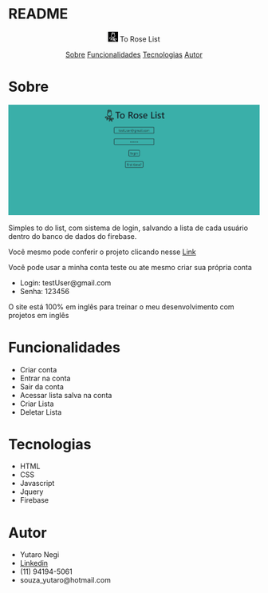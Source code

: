 # README

<p align="center"><img style = " -webkit-filter: invert(100%); filter: invert(100%);" src="./IMG/logo.png" width=20px> To Rose List </p>

<p align="center"> 
    <a href="#sobre">Sobre</a>
    <a href="#funcionalidades">Funcionalidades</a>
    <a href="#tecnologias">Tecnologias</a>
    <a href="#Autor">Autor</a>
 </p>

 # Sobre
 <img src="./IMG/GifForGit.gif" >

 <p>Simples to do list, com sistema de login, salvando a lista de cada usuário dentro do banco de dados do firebase.</p>
 <p>Você mesmo pode conferir o projeto clicando nesse <a href="">Link</a></p>
 <p>Você pode usar a minha conta teste ou ate mesmo criar sua própria conta</p>
    <ul>
    <li>Login: testUser@gmail.com</li>
    <li>Senha: 123456</li>
 </ul>

 <p>O site está 100% em inglês para treinar o meu desenvolvimento com projetos em inglês</p>

 # Funcionalidades 
<ul>
    <li>Criar conta</li>
    <li>Entrar na conta</li>
    <li>Sair da conta</li>
    <li>Acessar lista salva na conta</li>
    <li>Criar Lista</li>
    <li>Deletar Lista</li>
 </ul>

 # Tecnologias
 <ul>
    <li>HTML</li>
    <li>CSS</li>
    <li>Javascript</li>
    <li>Jquery</li>
    <li>Firebase</li>
 </ul>

 # Autor

 <ul>
    <li>Yutaro Negi</li>
    <li><a href="https://www.linkedin.com/in/yutaronegi/">Linkedin</a></li>
    <li>(11) 94194-5061</li>
    <li>souza_yutaro@hotmail.com</li>
 </ul>

